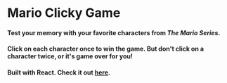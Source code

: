 # Mario Clicky Game

#### Test your memory with your favorite characters from *The Mario Series*.

#### Click on each character once to win the game. But don't click on a character twice, or it's game over for you!

#### Built with React. Check it out [here](https://alexanderphan1.github.io/clicky-game/).

